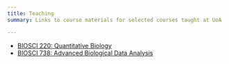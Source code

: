 ```yaml
---
title: Teaching
summary: Links to course materials for selected courses taught at UoA

---
```


 + [BIOSCI 220: Quantitative Biology](https://stats-uoa.github.io/BIOSCI220/)
 + [BIOSCI 738: Advanced Biological Data Analysis](https://stats-uoa.github.io/BIOSCI738/)